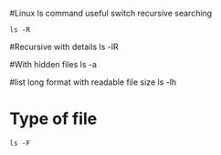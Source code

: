 #Linux ls command useful switch
    recursive searching
    
    ls -R 
#Recursive with details
    ls -lR

#With hidden files 
    ls -a

#list long format with readable file size
    ls -lh	

# Type of file
    ls -F